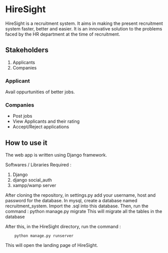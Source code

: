# HireSight
HireSight is a recruitment system. It aims in making the present recruitment system faster, better and easier.
It is an innovative solution to the problems faced by the HR department at the time of recruitment.

## Stakeholders
1. Applicants
2. Companies

### Applicant
Avail oppurtunities of better jobs.

### Companies
 - Post jobs
 - View Applicants and their rating
 - Accept/Reject applications

## How to use it
The web app is written using Django framework.

Softwares / Libraries Required : 
1. Django
2. django social_auth
3. xampp/wamp server

After cloning the repository, in settings.py add your username, host and password for the database.
In mysql, create a database named recruitment_system. Import the .sql into this database.
Then, run the command : python manage.py migrate
This will migrate all the tables in the database

After this, in the HireSight directory, run the command : 

        python manage.py runserver

This will open the landing page of HireSight.
